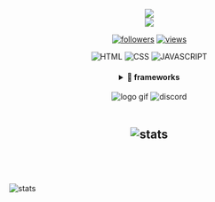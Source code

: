 <p align="center">
  <a href="https://github.com/Mezotv/readme-typing-svg"><img src="https://readme-typing-svg.herokuapp.com?font=B612&color=fe8019&center=true&vCenter=true&lines=Welcome+to+my+profile.;Hey+I'm+Mezo!;I'm+16+years+old!;And+I+live+in+Germany!;Have+a+great+day!"></a>
  <br>
  <img src="https://komarev.com/ghpvc/?username=Mezotv&style=flat-square&color=fe8019&label=Views"
</p>

<p align="center">
  <a href="https://github.com/Mezotv">
    <img alt="followers" title="Follow me on Github" src="https://img.shields.io/github/followers/Mezotv?color=fabd2f&labelColor=fe8019&style=for-the-badge&logo=github&label=Follow"/></a>
  <a href="https://github.com/Mezotv/">
    <img alt="views" title="GitHub stars" src="https://img.shields.io/github/stars/Mezotv?color=fabd2f&labelColor=fe8019&style=for-the-badge&logo=github&label=Stars"/></a>
</p>

<p align="center">
  <img alt="HTML" title="HTML" src="https://img.shields.io/badge/HTML-FFD43B?style=for-the-badge&logo=html5&logoColor=darkgreen" />
  <img alt="CSS" title="CSS" src="https://img.shields.io/badge/CSS-FFD43B?style=for-the-badge&logo=CSS3&logoColor=darkgreen" />
  <img alt="JAVASCRIPT" title="JAVASCRIPT" src="https://img.shields.io/badge/JAVASCRIPT-FFD43B?style=for-the-badge&logo=JAVASCRIPT&logoColor=darkgreen" />
</p>

<div align="center">
  <h4>
  <details>
    <summary>🌟 frameworks</summary>
    <br>
      <p align="center">
        <img alt="NODE.JS" title="NODE.JS" src="https://img.shields.io/badge/NODE.JS-FFD43B?style=for-the-badge&logo=NODE-DOT-JS&logoColor=darkgreen" />
        <img alt="NPM" title="NPM" src="https://img.shields.io/badge/NPM-FFD43B?style=for-the-badge&logo=NPM&logoColor=darkgreen" />
        <img alt="GIT" title="GIT" src="https://img.shields.io/badge/GIT-FFD43B?style=for-the-badge&logo=GIT&logoColor=darkgreen" />
    </p>
  </details>
  </h4>
</div>

<div align="center">
  <img alt="logo gif" title="logo" src="https://cdn.discordapp.com/attachments/855878882603433984/856201134468497408/ezgif-3-d160c74bffeb.gif%22%3E">
  <img alt="discord" title="discord" src="https://discord.c99.nl/widget/theme-3/395558746803142657.png">
</div>

<br>

<h2 align="center">
      <img alt="stats" title="STATS" src="https://github-readme-stats.vercel.app/api?username=Mezotv&show_icons=tru&theme=gruvbox&hide_border=true">
      <br/><br/>
</h2>

<br>
<br>


 <img alt="stats" title="STATS" src="https://activity-graph.herokuapp.com/graph?username=Mezotv&bg_color=282828&color=b4993e&line=9cc180&point=4e472c&hide_border=true">
<!--- Made by Walkx and Mezo --->
